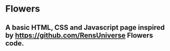 # Flowers

## A basic HTML, CSS and Javascript page inspired by https://github.com/RensUniverse Flowers code.

